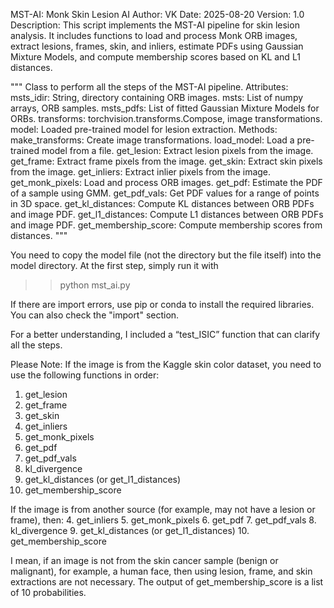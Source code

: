 MST-AI: Monk Skin Lesion AI
Author: VK
Date: 2025-08-20
Version: 1.0
Description:
    This script implements the MST-AI pipeline for skin lesion analysis.
    It includes functions to load and process Monk ORB images, extract
    lesions, frames, skin, and inliers, estimate PDFs using Gaussian Mixture
    Models, and compute membership scores based on KL and L1 distances.

 """
  Class to perform all the steps of the MST-AI pipeline.
  Attributes:
      msts_idir: String, directory containing ORB images.
      msts: List of numpy arrays, ORB samples.
      msts_pdfs: List of fitted Gaussian Mixture Models for ORBs.
      transforms: torchvision.transforms.Compose, image transformations.
      model: Loaded pre-trained model for lesion extraction.
  Methods:
      make_transforms: Create image transformations.
      load_model: Load a pre-trained model from a file.
      get_lesion: Extract lesion pixels from the image.
      get_frame: Extract frame pixels from the image.
      get_skin: Extract skin pixels from the image.
      get_inliers: Extract inlier pixels from the image.
      get_monk_pixels: Load and process ORB images.
      get_pdf: Estimate the PDF of a sample using GMM.
      get_pdf_vals: Get PDF values for a range of points in 3D space.
      get_kl_distances: Compute KL distances between ORB PDFs and image PDF.
      get_l1_distances: Compute L1 distances between ORB PDFs and image PDF.
      get_membership_score: Compute membership scores from distances.
  """


You need to copy the model file (not the directory but the file itself) into the model directory.
At the first step, simply run it with
>> python mst_ai.py

If there are import errors, use pip or conda to install the required libraries. You can also check the "import" section.

For a better understanding, I included a “test_ISIC” function that can clarify all the steps.

Please Note:
If the image is from the Kaggle skin color dataset, you need to use the following functions in order:
1. get_lesion
2. get_frame
3. get_skin
4. get_inliers
5. get_monk_pixels
6. get_pdf
7. get_pdf_vals
8. kl_divergence
9. get_kl_distances (or get_l1_distances)
10. get_membership_score

If the image is from another source (for example, may not have a lesion or frame), then:
4. get_inliers
5. get_monk_pixels
6. get_pdf
7. get_pdf_vals
8. kl_divergence
9. get_kl_distances (or get_l1_distances)
10. get_membership_score

I mean, if an image is not from the skin cancer sample (benign or malignant), for example, a human face, then using lesion, frame, and skin extractions are not necessary.
The output of get_membership_score is a list of 10 probabilities.

